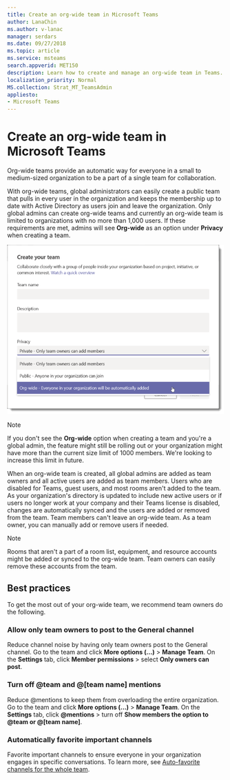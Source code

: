 ```yaml
---
title: Create an org-wide team in Microsoft Teams
author: LanaChin
ms.author: v-lanac
manager: serdars
ms.date: 09/27/2018
ms.topic: article
ms.service: msteams
search.appverid: MET150
description: Learn how to create and manage an org-wide team in Teams. 
localization_priority: Normal
MS.collection: Strat_MT_TeamsAdmin
appliesto: 
- Microsoft Teams
---
```


# Create an org-wide team in Microsoft Teams

Org-wide teams provide an automatic way for everyone in a small to medium-sized organization to be a part of a single team for collaboration. 
 
With org-wide teams, global administrators can easily create a public team that pulls in every user in the organization and keeps the membership up to date with Active Directory as users join and leave the organization. Only global admins can create org-wide teams and currently an org-wide team is limited to organizations with no more than 1,000 users. If these requirements are met, admins will see **Org-wide** as an option under **Privacy** when creating a team.

![Screen shot of the Org-wide option to create an org-wide team](media/create-org-wide-team.png "Screen shot of the Org-wide option to create an org-wide team")

> [!NOTE]
> If you don't see the **Org-wide** option when creating a team and you're a global admin, the feature might still be rolling out or your organization might have more than the current size limit of 1000 members. We're looking to increase this limit in future.

When an org-wide team is created, all global admins are added as team owners and all active users are added as team members. Users who are disabled for Teams, guest users, and most rooms aren't added to the team. As your organization's directory is updated to include new active users or if users no longer work at your company and their Teams license is disabled, changes are automatically synced and the users are added or removed from the team. Team members can't leave an org-wide team. As a team owner, you can manually add or remove users if needed.

> [!NOTE]
> Rooms that aren't a part of a room list, equipment, and resource accounts might be added or synced to the org-wide team. Team owners can easily remove these accounts from the team.

## Best practices
To get the most out of your org-wide team, we recommend team owners do the following.
### Allow only team owners to post to the General channel
Reduce channel noise by having only team owners post to the General channel. Go to the team and click **More options (…)** > **Manage Team**. On the **Settings** tab, click **Member permissions** > select **Only owners can post**.
### Turn off @team and @[team name] mentions
 Reduce @mentions to keep them from overloading the entire organization. Go to the team and click **More options (…)** > **Manage Team**. On the **Settings** tab, click **@mentions** > turn off **Show members the option to @team or @[team name]**. 
### Automatically favorite important channels
 Favorite important channels to ensure everyone in your organization engages in specific conversations. To learn more, see [Auto-favorite channels for the whole team](https://support.office.com/article/auto-favorite-channels-for-the-whole-team-a948272c-5aa5-429c-863c-4e1e1cd6b0f6).
